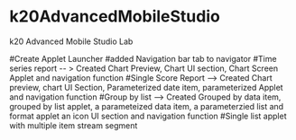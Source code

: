 # k20AdvancedMobileStudio
k20 Advanced Mobile Studio Lab


#Create Applet Launcher
#added Navigation bar tab to navigator
#Time series report -- > Created Chart Preview, Chart UI section, Chart Screen Applet and navigation function
#Single Score Report --> Created Chart preview, chart UI Section, Parameterized date item, parameterized Applet and navigation function
#Group by list --> Created Grouped by data item, grouped by list applet, a parameteized data item, a parameterzied list and format applet an icon UI section and navigation function
#Single list applet with multiple item stream segment
